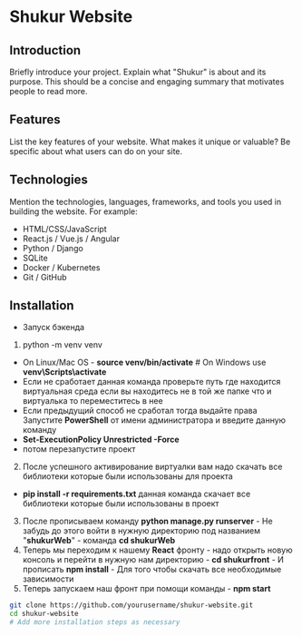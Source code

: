 # Shukur Website

## Introduction
Briefly introduce your project. Explain what "Shukur" is about and its purpose. This should be a concise and engaging summary that motivates people to read more.

## Features
List the key features of your website. What makes it unique or valuable? Be specific about what users can do on your site.

## Technologies
Mention the technologies, languages, frameworks, and tools you used in building the website. For example:
- HTML/CSS/JavaScript
- React.js / Vue.js / Angular
- Python / Django 
- SQLite
- Docker / Kubernetes
- Git / GitHub

## Installation
- Запуск бэкенда 
1. python -m venv venv
- On Linux/Mac OS - **source venv/bin/activate**  # On Windows use **venv\Scripts\activate**
- Если не сработает данная команда проверьте путь где находится виртуальная среда
если вы находитесь не в той же папке что и виртуалька то переместитесь в нее
- Если предыдущий способ не сработал тогда выдайте права
Запустите **PowerShell** от имени администратора и введите данную команду
- **Set-ExecutionPolicy Unrestricted -Force**
- потом перезапустите проект
2. После успешного активирование виртуалки вам надо скачать все библиотеки которые
были использованы для проекта
- **pip install -r requirements.txt**
данная команда скачает все библиотеки которые были использованы в проект
3. После прописываем команду **python manage.py runserver** - Не забудь до этого войти в нужную директорию под названием "**shukurWeb**" - команда **cd shukurWeb** 
4. Теперь мы переходим к нашему **React** фронту - надо открыть новую консоль и перейти в нужную нам директорию - **cd shukurfront** - И прописать **npm install** - Для того чтобы скачать все необходимые зависимости
5. Теперь запускаем наш фронт при помощи команды - **npm start** 

```bash
git clone https://github.com/yourusername/shukur-website.git
cd shukur-website
# Add more installation steps as necessary
